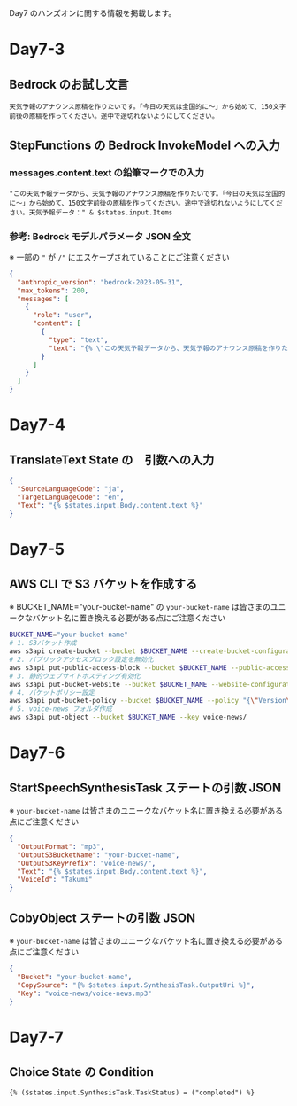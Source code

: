 Day7 のハンズオンに関する情報を掲載します。

# Day7-3
## Bedrock のお試し文言
```
天気予報のアナウンス原稿を作りたいです。「今日の天気は全国的に〜」から始めて、150文字前後の原稿を作ってください。途中で途切れないようにしてください。
```

## StepFunctions の Bedrock InvokeModel への入力
### messages.content.text の鉛筆マークでの入力
```
"この天気予報データから、天気予報のアナウンス原稿を作りたいです。「今日の天気は全国的に〜」から始めて、150文字前後の原稿を作ってください。途中で途切れないようにしてください。天気予報データ：" & $states.input.Items
```
### 参考: Bedrock モデルパラメータ JSON 全文
※ 一部の `"` が `/"` にエスケープされていることにご注意ください
```json
{
  "anthropic_version": "bedrock-2023-05-31",
  "max_tokens": 200,
  "messages": [
    {
      "role": "user",
      "content": [
        {
          "type": "text",
          "text": "{% \"この天気予報データから、天気予報のアナウンス原稿を作りたいです。「今日の天気は全国的に〜」から始めて、150文字前後の原稿を作ってください。途中で途切れないようにしてください。天気予報データ:\" & $states.input.Items %}"
        }
      ]
    }
  ]
}
```

# Day7-4
## TranslateText State の　引数への入力
```json
{
  "SourceLanguageCode": "ja",
  "TargetLanguageCode": "en",
  "Text": "{% $states.input.Body.content.text %}"
}
```

# Day7-5
## AWS CLI で S3 バケットを作成する
※ BUCKET_NAME="your-bucket-name" の `your-bucket-name` は皆さまのユニークなバケット名に置き換える必要がある点にご注意ください
```bash
BUCKET_NAME="your-bucket-name"
# 1. S3バケット作成
aws s3api create-bucket --bucket $BUCKET_NAME --create-bucket-configuration LocationConstraint=ap-northeast-1
# 2. パブリックアクセスブロック設定を無効化
aws s3api put-public-access-block --bucket $BUCKET_NAME --public-access-block-configuration "BlockPublicAcls=false,IgnorePublicAcls=false,BlockPublicPolicy=false,RestrictPublicBuckets=false"
# 3. 静的ウェブサイトホスティング有効化
aws s3api put-bucket-website --bucket $BUCKET_NAME --website-configuration '{"IndexDocument":{"Suffix":"list.html"},"ErrorDocument":{"Key":"list.html"}}'
# 4. バケットポリシー設定
aws s3api put-bucket-policy --bucket $BUCKET_NAME --policy "{\"Version\":\"2012-10-17\",\"Statement\":[{\"Sid\":\"PublicReadGetObject\",\"Effect\":\"Allow\",\"Principal\":\"*\",\"Action\":\"s3:GetObject\",\"Resource\":\"arn:aws:s3:::$BUCKET_NAME/*\"}]}"
# 5. voice-news フォルダ作成
aws s3api put-object --bucket $BUCKET_NAME --key voice-news/
```

# Day7-6
## StartSpeechSynthesisTask ステートの引数 JSON
※ `your-bucket-name` は皆さまのユニークなバケット名に置き換える必要がある点にご注意ください
```json
{
  "OutputFormat": "mp3",
  "OutputS3BucketName": "your-bucket-name",
  "OutputS3KeyPrefix": "voice-news/",
  "Text": "{% $states.input.Body.content.text %}",
  "VoiceId": "Takumi"
}
```
## CobyObject ステートの引数 JSON
※ `your-bucket-name` は皆さまのユニークなバケット名に置き換える必要がある点にご注意ください
```json
{
  "Bucket": "your-bucket-name",
  "CopySource": "{% $states.input.SynthesisTask.OutputUri %}",
  "Key": "voice-news/voice-news.mp3"
}
```

# Day7-7
## Choice State の Condition
```
{% ($states.input.SynthesisTask.TaskStatus) = ("completed") %}
```